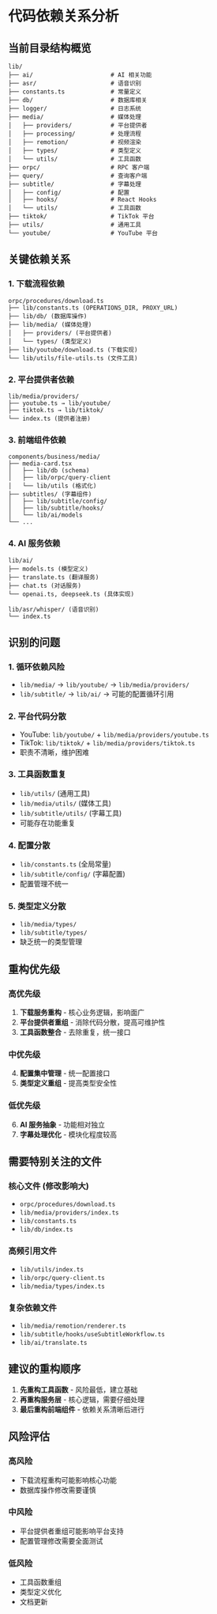# 代码依赖关系分析

## 当前目录结构概览

```
lib/
├── ai/                      # AI 相关功能
├── asr/                     # 语音识别
├── constants.ts             # 常量定义
├── db/                      # 数据库相关
├── logger/                  # 日志系统
├── media/                   # 媒体处理
│   ├── providers/           # 平台提供者
│   ├── processing/          # 处理流程
│   ├── remotion/            # 视频渲染
│   ├── types/               # 类型定义
│   └── utils/               # 工具函数
├── orpc/                    # RPC 客户端
├── query/                   # 查询客户端
├── subtitle/                # 字幕处理
│   ├── config/              # 配置
│   ├── hooks/               # React Hooks
│   └── utils/               # 工具函数
├── tiktok/                  # TikTok 平台
├── utils/                   # 通用工具
└── youtube/                 # YouTube 平台
```

## 关键依赖关系

### 1. 下载流程依赖
```
orpc/procedures/download.ts
├── lib/constants.ts (OPERATIONS_DIR, PROXY_URL)
├── lib/db/ (数据库操作)
├── lib/media/ (媒体处理)
│   ├── providers/ (平台提供者)
│   └── types/ (类型定义)
├── lib/youtube/download.ts (下载实现)
└── lib/utils/file-utils.ts (文件工具)
```

### 2. 平台提供者依赖
```
lib/media/providers/
├── youtube.ts → lib/youtube/
├── tiktok.ts → lib/tiktok/
└── index.ts (提供者注册)
```

### 3. 前端组件依赖
```
components/business/media/
├── media-card.tsx
│   ├── lib/db (schema)
│   ├── lib/orpc/query-client
│   └── lib/utils (格式化)
├── subtitles/ (字幕组件)
│   ├── lib/subtitle/config/
│   ├── lib/subtitle/hooks/
│   └── lib/ai/models
└── ...
```

### 4. AI 服务依赖
```
lib/ai/
├── models.ts (模型定义)
├── translate.ts (翻译服务)
├── chat.ts (对话服务)
└── openai.ts, deepseek.ts (具体实现)

lib/asr/whisper/ (语音识别)
└── index.ts
```

## 识别的问题

### 1. 循环依赖风险
- `lib/media/` → `lib/youtube/` → `lib/media/providers/`
- `lib/subtitle/` → `lib/ai/` → 可能的配置循环引用

### 2. 平台代码分散
- YouTube: `lib/youtube/` + `lib/media/providers/youtube.ts`
- TikTok: `lib/tiktok/` + `lib/media/providers/tiktok.ts`
- 职责不清晰，维护困难

### 3. 工具函数重复
- `lib/utils/` (通用工具)
- `lib/media/utils/` (媒体工具)
- `lib/subtitle/utils/` (字幕工具)
- 可能存在功能重复

### 4. 配置分散
- `lib/constants.ts` (全局常量)
- `lib/subtitle/config/` (字幕配置)
- 配置管理不统一

### 5. 类型定义分散
- `lib/media/types/`
- `lib/subtitle/types/`
- 缺乏统一的类型管理

## 重构优先级

### 高优先级
1. **下载服务重构** - 核心业务逻辑，影响面广
2. **平台提供者重组** - 消除代码分散，提高可维护性
3. **工具函数整合** - 去除重复，统一接口

### 中优先级
4. **配置集中管理** - 统一配置接口
5. **类型定义重组** - 提高类型安全性

### 低优先级
6. **AI 服务抽象** - 功能相对独立
7. **字幕处理优化** - 模块化程度较高

## 需要特别关注的文件

### 核心文件 (修改影响大)
- `orpc/procedures/download.ts`
- `lib/media/providers/index.ts`
- `lib/constants.ts`
- `lib/db/index.ts`

### 高频引用文件
- `lib/utils/index.ts`
- `lib/orpc/query-client.ts`
- `lib/media/types/index.ts`

### 复杂依赖文件
- `lib/media/remotion/renderer.ts`
- `lib/subtitle/hooks/useSubtitleWorkflow.ts`
- `lib/ai/translate.ts`

## 建议的重构顺序

1. **先重构工具函数** - 风险最低，建立基础
2. **再重构服务层** - 核心逻辑，需要仔细处理
3. **最后重构前端组件** - 依赖关系清晰后进行

## 风险评估

### 高风险
- 下载流程重构可能影响核心功能
- 数据库操作修改需要谨慎

### 中风险
- 平台提供者重组可能影响平台支持
- 配置管理修改需要全面测试

### 低风险
- 工具函数重组
- 类型定义优化
- 文档更新